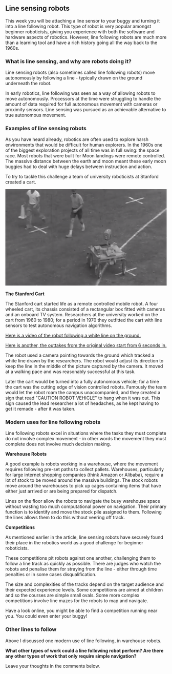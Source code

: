 [comment]: # (
Is this step open? Y/N
If so, short description of this step:
Related links:
Related files:
)

## Line sensing robots

This week you will be attaching a line sensor to your buggy and turning it into a line following robot. This type of robot is very popular amongst beginner roboticists, giving you experience with both the software and hardware aspects of robotics. However, line following robots are much more than a learning tool and have a rich history going all the way back to the 1960s.

### What is line sensing, and why are robots doing it?

Line sensing robots (also sometimes called line following robots) move autonomously by following a line - typically drawn on the ground underneath the robot.

In early robotics, line following was seen as a way of allowing robots to move autonomously. Processors at the time were struggling to handle the amount of data required for full autonomous movement with cameras or proximity sensors. Line sensing was pursued as an achievable alternative to true autonomous movement.

### Examples of line sensing robots

As you have heard already, robotics are often used to explore harsh environments that would be difficult for human explorers. In the 1960s one of the biggest exploration projects of all time was in full swing: the space race. Most robots that were built for Moon landings were remote controlled. The massive distance between the earth and moon meant these early moon buggies had to deal with huge delays between instruction and action.

To try to tackle this challenge a team of university roboticists at Stanford created a cart.

![](images/3_3_Stanford_Cart.png)

**The Stanford Cart**

The Stanford cart started life as a remote controlled mobile robot. A four wheeled cart, its chassis consisted of a rectangular box fitted with cameras and an onboard TV system. Researchers at the university worked on the cart from 1960 to 1980; for a period in 1970 they outfitted the cart with line sensors to test autonomous navigation algorithms.

[Here is a video of the robot following a white line on the ground.](https://youtu.be/8Mxk2L3lu9Q)

[Here is another, the outtakes from the original video start from 6 seconds in.](https://exhibits.stanford.edu/ai/catalog/jk541kq7003)

The robot used a camera pointing towards the ground which tracked a white line drawn by the researchers. The robot would adjust its direction to keep the line in the middle of the picture captured by the camera. It moved at a walking pace and was reasonably successful at this task.

Later the cart would be turned into a fully autonomous vehicle; for a time the cart was the cutting edge of vision controlled robots. Famously the team would let the robot roam the campus unaccompanied, and they created a sign that read "CAUTION ROBOT VEHICLE" to hang when it was out. This sign caused the lead researcher a lot of headaches, as he kept having to get it remade - after it was taken.

### Modern uses for line following robots

Line following robots excel in situations where the tasks they must complete do not involve complex movement - in other words the movement they must complete does not involve much decision making.

**Warehouse Robots**

A good example is robots working in a warehouse, where the movement requires following pre-set paths to collect pallets. Warehouses, particularly for large internet shopping companies (think Amazon or Alibaba), require a lot of stock to be moved around the massive buildings. The stock robots move around the warehouses to pick up cages containing items that have either just arrived or are being prepared for dispatch.

Lines on the floor allow the robots to navigate the busy warehouse space without wasting too much computational power on navigation. Their primary function is to identify and move the stock pile assigned to them. Following the lines allows them to do this without veering off track.

**Competitions**

As mentioned earlier in the article, line sensing robots have securely found their place in the robotics world as a good challenge for beginner roboticists.

These competitions pit robots against one another, challenging them to follow a line track as quickly as possible. There are judges who watch the robots and penalise them for straying from the line - either through time penalties or in some cases disqualification.

The size and complexities of the tracks depend on the target audience and their expected experience levels. Some competitions are aimed at children and so the courses are simple small ovals. Some more complex competitions involve line mazes for the robots to map and navigate.

Have a look online, you might be able to find a competition running near you. You could even enter your buggy!

### Other lines to follow

Above I discussed one modern use of line following, in warehouse robots.

**What other types of work could a line following robot perform? Are there any other types of work that only require simple navigation?**

Leave your thoughts in the comments below.
